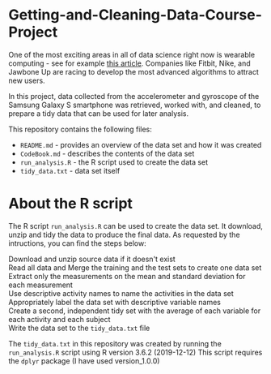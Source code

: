 # Getting-and-Cleaning-Data-Course-Project

One of the most exciting areas in all of data science right now is wearable computing - see for example [this article](http://www.insideactivitytracking.com/data-science-activity-tracking-and-the-battle-for-the-worlds-top-sports-brand/). Companies like Fitbit, Nike, and Jawbone Up are racing to develop the most advanced algorithms to attract new users.

In this project, data collected from the accelerometer and gyroscope of the Samsung Galaxy S smartphone was retrieved, worked with, and cleaned, to prepare a tidy data that can be used for later analysis.

This repository contains the following files:

- `README.md` - provides an overview of the data set and how it was created  
- `CodeBook.md` - describes the contents of the data set  
- `run_analysis.R` - the R script used to create the data set  
- `tidy_data.txt` - data set itself  

# About the R script
The R script `run_analysis.R` can be used to create the data set. 
It download, unzip and tidy the data to produce the final data.
As requested by the intructions, you can find the steps below:

Download and unzip source data if it doesn't exist  
Read all data and Merge the training and the test sets to create one data set  
Extract only the measurements on the mean and standard deviation for each measurement  
Use descriptive activity names to name the activities in the data set  
Appropriately label the data set with descriptive variable names  
Create a second, independent tidy set with the average of each variable for each activity and each subject  
Write the data set to the `tidy_data.txt` file  


The `tidy_data.txt` in this repository was created by running the `run_analysis.R` script using R version 3.6.2 (2019-12-12)
This script requires the `dplyr` package (I have used version_1.0.0)
